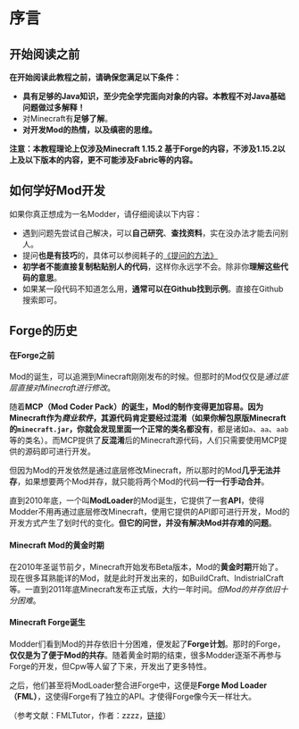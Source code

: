 # 序言

## 开始阅读之前

**在开始阅读此教程之前，请确保您满足以下条件：**

* **具有足够的Java知识，至少完全学完面向对象的内容。本教程不对Java基础问题做过多解释！**
* 对Minecraft有**足够了解**。
* **对开发Mod的热情，以及缜密的思维。**

**注意：本教程理论上仅涉及Minecraft 1.15.2 基于Forge的内容，不涉及1.15.2以上及以下版本的内容，更不可能涉及Fabric等的内容。**

## 如何学好Mod开发

如果你真正想成为一名Modder，请仔细阅读以下内容：

* 遇到问题先尝试自己解决，可以**自己研究**、**查找资料**，实在没办法才能去问别人。
* 提问**也是有技巧**的，具体可以参阅耗子的[《提问的方法》](https://github.com/Mouse0w0/MinecraftDeveloperGuide#%E6%8F%90%E9%97%AE%E7%9A%84%E6%96%B9%E6%B3%95)
* **初学者不能直接复制粘贴别人的代码**，这样你永远学不会。除非你**理解这些代码的意思**。
* 如果某一段代码不知道怎么用，**通常可以在Github找到示例**。直接在Github搜索即可。

## Forge的历史

#### 在Forge之前

Mod的诞生，可以追溯到Minecraft刚刚发布的时候。但那时的Mod仅仅是*通过底层直接对Minecraft进行修改*。

随着**MCP（Mod Coder Pack）**的诞生，Mod的制作变得更加容易。因为Minecraft作为*商业软件*，其源代码肯定要经过混淆（如果你解包原版Minecraft的`minecraft.jar`，你就会发现里面**一个正常的类名都没有**，都是诸如`a`、`aa`、`aab`等的类名）。而MCP提供了**反混淆**后的Minecraft源代码，人们只需要使用MCP提供的源码即可进行开发。

但因为Mod的开发依然是通过底层修改Minecraft，所以那时的Mod**几乎无法并存**，如果想要两个Mod并存，就只能将两个Mod的代码**一行一行手动合并**。

直到2010年底，一个叫**ModLoader**的Mod诞生，它提供了一套**API**，使得Modder不用再通过底层修改Minecraft，使用它提供的API即可进行开发，Mod的开发方式产生了划时代的变化。**但它的问世，并没有解决Mod并存难的问题**。

#### Minecraft Mod的黄金时期

在2010年圣诞节前夕，Minecraft开始发布Beta版本，Mod的**黄金时期**开始了。现在很多耳熟能详的Mod，就是此时开发出来的，如BuildCraft、IndistrialCraft等。一直到2011年底Minecraft发布正式版，大约一年时间。*但Mod的并存依旧十分困难*。

#### Minecraft Forge诞生

Modder们看到Mod的并存依旧十分困难，便发起了**Forge计划**。那时的Forge，**仅仅是为了便于Mod的共存**。随着黄金时期的结束，很多Modder逐渐不再参与Forge的开发，但Cpw等人留了下来，开发出了更多特性。

之后，他们甚至将ModLoader整合进Forge中，这便是**Forge Mod Loader（FML）**，这使得Forge有了独立的API。才使得Forge像今天一样壮大。

（参考文献：FMLTutor，作者：zzzz，[链接](https://fmltutor.ustc-zzzz.net/0-%E7%BB%AA%E8%AE%BA.html)）